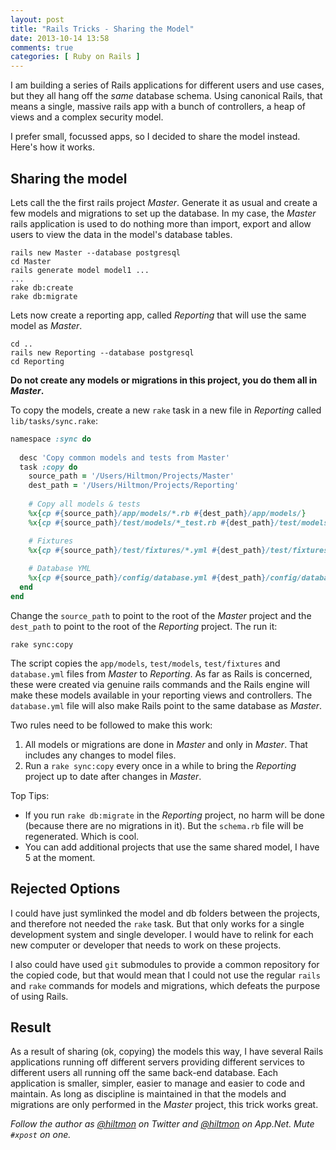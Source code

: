 ```yaml
---
layout: post
title: "Rails Tricks - Sharing the Model"
date: 2013-10-14 13:58
comments: true
categories: [ Ruby on Rails ]
---
```


I am building a series of Rails applications for different users and use cases, but they all hang off the *same* database schema. Using canonical Rails, that means a single, massive rails app with a bunch of controllers, a heap of views and a complex security model.

I prefer small, focussed apps, so I decided to share the model instead. Here's how it works.

## Sharing the model

Lets call the the first rails project *Master*. Generate it as usual and create a few models and migrations to set up the database. In my case, the *Master* rails application is used to do nothing more than import, export and allow users to view the data in the model's database tables.

	rails new Master --database postgresql
	cd Master
	rails generate model model1 ...
	...
	rake db:create
	rake db:migrate

Lets now create a reporting app, called *Reporting* that will use the same model as *Master*.

	cd ..
	rails new Reporting --database postgresql
	cd Reporting
	
**Do not create any models or migrations in this project, you do them all in *Master*.**

To copy the models, create a new `rake` task in a new file in *Reporting* called `lib/tasks/sync.rake`:

``` ruby
namespace :sync do
  
  desc 'Copy common models and tests from Master'
  task :copy do
    source_path = '/Users/Hiltmon/Projects/Master'
    dest_path = '/Users/Hiltmon/Projects/Reporting'
        
    # Copy all models & tests
    %x{cp #{source_path}/app/models/*.rb #{dest_path}/app/models/}
    %x{cp #{source_path}/test/models/*_test.rb #{dest_path}/test/models/}

    # Fixtures
    %x{cp #{source_path}/test/fixtures/*.yml #{dest_path}/test/fixtures/}
    
    # Database YML
    %x{cp #{source_path}/config/database.yml #{dest_path}/config/database.yml}
  end
end
```

Change the `source_path` to point to the root of the *Master* project and the `dest_path` to point to the root of the *Reporting* project. The run it:

	rake sync:copy
	
The script copies the `app/models`, `test/models`, `test/fixtures` and `database.yml` files from *Master* to *Reporting*. As far as Rails is concerned, these were created via genuine rails commands and the Rails engine will make these models available in your reporting views and controllers. The `database.yml` file will also make Rails point to the same database as *Master*.

Two rules need to be followed to make this work:

1. All models or migrations are done in *Master* and only in *Master*. That includes any changes to model files.
2. Run a `rake sync:copy` every once in a while to bring the *Reporting* project up to date after changes in *Master*.

Top Tips:

* If you run `rake db:migrate` in the *Reporting* project, no harm will be done (because there are no migrations in it). But the `schema.rb` file will be regenerated. Which is cool.
* You can add additional projects that use the same shared model, I have 5 at the moment.

## Rejected Options

I could have just symlinked the model and db folders between the projects, and therefore not needed the `rake` task. But that only works for a single development system and single developer. I would have to relink for each new computer or developer that needs to work on these projects.

I also could have used `git` submodules to provide a common repository for the copied code, but that would mean that I could not use the regular `rails` and `rake` commands for models and migrations, which defeats the purpose of using Rails.

## Result

As a result of sharing (ok, copying) the models this way, I have several Rails applications running off different servers providing different services to different users all running off the same back-end database. Each application is smaller, simpler, easier to manage and easier to code and maintain. As long as discipline is maintained in that the models and migrations are only performed in the *Master* project, this trick works great.

*Follow the author as [@hiltmon](http://twitter.com/hiltmon) on Twitter and [@hiltmon](http://alpha.app.net/hiltmon) on App.Net. Mute `#xpost` on one.*